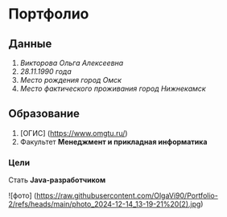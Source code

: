 # Портфолио

## Данные

1. *Викторова Ольга Алексеевна*
2. *28.11.1990 года*
3. *Место рождения город Омск*
4. *Место фактического проживания город Нижнекамск*

## Образование 
1. [ОГИС] (https://www.omgtu.ru/)
2. Факультет **Менеджмент и прикладная информатика**


### Цели

Стать **Java-разработчиком**

![фото] (https://raw.githubusercontent.com/OlgaVi90/Portfolio-2/refs/heads/main/photo_2024-12-14_13-19-21%20(2).jpg)

